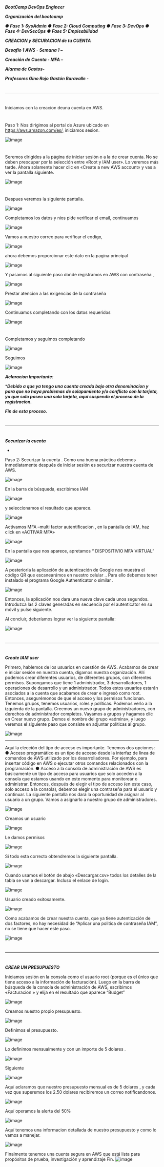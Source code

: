 

***BootCamp DevOps Engineer***


***Organización del bootcamp***

***● Fase 1: SysAdmin***
***● Fase 2: Cloud Computing***
***● Fase 3: DevOps***
***● Fase 4: DevSecOps***
***● Fase 5: Empleabilidad***


***CREACION y SECURACION de tu CUENTA***



***Desafío 1 AWS - Semana 1 –***

***Creación de Cuenta - MFA –***

***Alarma de Gastos-***

***Profesores Gino Rojo  Gastón Baravalle -***


#
#
#
-------------------
#
#
#




Iniciamos con la creacion deuna cuenta en AWS.


#
Paso 1: Nos dirigimos al portal de Azure ubicado en https://aws.amazon.com/es/,  iniciamos sesion.



![image](https://user-images.githubusercontent.com/105083569/167222906-21606f34-9bc3-4777-96c7-cf09e1c83672.png)


#
Seremos  dirigidos a la página de iniciar sesión o a la de crear cuenta.  No se deben  preocupar  por la selección entre «Root y IAM user».  Lo veremos más tarde. 
Ahora solamente  hacer clic en «Create a new AWS account» y vas a ver la pantalla siguiente.

![image](https://user-images.githubusercontent.com/105083569/167224315-551c4fff-f732-471d-9265-24b0ad2e9822.png)

 #
Despues veremos la siguiente pantalla. 
 
![image](https://user-images.githubusercontent.com/105083569/167224330-4ec9bbd4-fb20-4929-b479-9d2420487b53.png)

Completamos los datos y nios pide verificar el email, continuamos
 
![image](https://user-images.githubusercontent.com/105083569/167224365-2a15fb49-cc33-440b-9abb-cd9bcba0b1ed.png)

Vamos a nuestro correo para verificar el codigo, 
 
![image](https://user-images.githubusercontent.com/105083569/167224390-1cb9cfaa-c566-469f-abbb-4aa493d94ede.png)
 
ahora debemos proporcionar este dato en la pagina principal

![image](https://user-images.githubusercontent.com/105083569/167224407-bfc7d9c1-e97c-4532-ada9-f546cc4161cb.png)

Y pasamos al siguiente paso  donde registramos en AWS con contraseña , 

![image](https://user-images.githubusercontent.com/105083569/167224423-9c000ec2-622f-4e93-8f5f-c0fbaf102eb7.png)

Prestar atencion a las exigencias de la contraseña 

![image](https://user-images.githubusercontent.com/105083569/167224438-e4a7d391-5c12-4628-befe-27a5f2b33f8f.png)

Continuamos completando con los datos requeridos

![image](https://user-images.githubusercontent.com/105083569/167224455-98392ae1-2b17-4e5a-904b-7717416991ab.png)
#
Completamos y seguimos completando

![image](https://user-images.githubusercontent.com/105083569/167234990-e458c2f9-1e9d-4362-8f4f-646d06239050.png)

 
Seguimos 

![image](https://user-images.githubusercontent.com/105083569/167224491-f2171a40-4b21-437a-ab6e-ca66881c0e13.png)

***Aclaracion Importante:*** 

****Debido a que ya tengo una cuenta creada bajo otra denominacion y para que no haya problemas de solapamiento y/o  conflicto  con la tarjeta,   ya que solo poseo una sola tarjeta,  aquí suspendo el proceso de la registracion.*** 

***Fin de esta proceso.***

#
#
#
#
#
-------------------------
#
#
#
#
#




***Securizar la cuenta***

-

Paso 2:  Securizar la cuenta .  Como una buena práctica debemos  inmediatamente después de iniciar sesión es  securizar nuestra cuenta de AWS. 

![image](https://user-images.githubusercontent.com/105083569/167224571-bf25470a-4555-46e8-9bb9-2b700875c6bf.png)

En la barra de búsqueda, escribimos IAM 
 
![image](https://user-images.githubusercontent.com/105083569/167224584-6289611f-85ac-4c73-846d-adb2325e430b.png)

y seleccionamos el resultado que aparece.

![image](https://user-images.githubusercontent.com/105083569/167224601-43cc6643-a156-435e-a313-1e8d11502255.png)
 
Activamos MFA –multi factor autentificacion , en la pantalla de IAM, haz click en «ACTIVAR MFA» 

![image](https://user-images.githubusercontent.com/105083569/167224626-3f23bb82-c1e2-4a96-b0c5-2b790664af81.png)

En la pantalla que nos aparece, apretamos “ DISPOSITIVIO MFA VIRTUAL” 

![image](https://user-images.githubusercontent.com/105083569/167224644-0eb8463e-511f-417b-b3c4-5038e305c254.png)
 
A posteriorla  la aplicación de autenticación de Google nos muestra el código QR que escanearámos en nuestro celular ..
Para ello debemos tener instalado el programa Google Authenticator o similar .

![image](https://user-images.githubusercontent.com/105083569/167224659-7943a243-a5c9-4bf6-8fad-e4d5a7d43363.png)
 
Entonces, la aplicación nos dara una nueva clave cada unos segundos. Introduzca las 2
claves generadas en secuencia por el autenticator en su móvil y pulse siguiente.



Al concluir,  deberíamos  lograr ver la siguiente pantalla:

![image](https://user-images.githubusercontent.com/105083569/167224691-204be275-54bd-4507-8458-b10cfdb49613.png)

#
#
#
-------------
#
#
#
 
***Create IAM user***

Primero, hablemos de los usuarios en cuestión de AWS.
Acabamos de crear e iniciar sesión en nuestra cuenta, digamos nuestra organización. Allí podemos crear diferentes usuarios, de diferentes grupos, con diferentes permisos. 
Supongamos que tiene 1 administrador, 3 desarrolladores, 1 operaciones de desarrollo y un administrador. Todos estos usuarios estarán asociados a la cuenta que acabamos de crear e ingresó como root. Entonces, asegurémonos de que el acceso y los permisos funcionan. 
Tenemos grupos, tenemos usuarios, roles y políticas. Podemos verlo a la izquierda de la pantalla. Creemos un nuevo grupo de administradores, con derechos de administrador completos. 
Vayamos a grupos y hagamos clic en Crear nuevo grupo. Demos el nombre del grupo «admins», y luego veremos el siguiente paso que consiste en adjuntar políticas al grupo. 

![image](https://user-images.githubusercontent.com/105083569/167224738-21a776ba-7194-48b9-a2cf-bea9a7c78bc4.png)

---


Aquí la elección del tipo de acceso es importante. Tenemos dos opciones:
● Acceso programático es un tipo de acceso desde la interfaz de línea de comandos de AWS utilizado por los desarrolladores. Por ejemplo, para insertar código en AWS o ejecutar otros comandos relacionados con la programación.
● Acceso a la consola de administración de AWS es básicamente un tipo de acceso para usuarios que solo acceden a la consola que estamos usando en este momento para monitorear o administrar.
Entonces, después de elegir el tipo de acceso (en este caso, solo acceso a la consola), debemos elegir una contraseña para el usuario y continuar. La siguiente pantalla nos dará la oportunidad de asignar al usuario a un grupo. Vamos a asignarlo a nuestro grupo de administradores.

![image](https://user-images.githubusercontent.com/105083569/167224763-b2b8095c-8bf1-46e1-a964-b25a1dc8ea1b.png)




Creamos un usuario

![image](https://user-images.githubusercontent.com/105083569/167225448-9ef6cbcb-642a-499f-aa20-75819e5d64f6.png)
 
Le damos permisos

![image](https://user-images.githubusercontent.com/105083569/167225464-9b3b7607-742c-4814-9c2f-4b721b80a01a.png)

Si todo esta correcto obtendremos la siguiente pantalla.

![image](https://user-images.githubusercontent.com/105083569/167225480-daab7d48-cc5a-46f0-8f7d-3d5139448b6b.png)

Cuando usamos el botón de abajo «Descargar.csv» todos los detalles de la tabla se van a descargar. Incluso el enlace de login.

![image](https://user-images.githubusercontent.com/105083569/167225502-6f0db255-5a90-43fe-ac65-32da663a8ea1.png)

Usuario creado exitosamente.
 
![image](https://user-images.githubusercontent.com/105083569/167225511-05b3c546-4c05-428c-b919-1c728fa28c56.png)

Como acabamos de crear nuestra cuenta, que ya tiene autenticación de dos factores, no hay necesidad de “Aplicar una politica de contraseña IAM”,  no se tiene que hacer este paso.

![image](https://user-images.githubusercontent.com/105083569/167225528-93d0a08f-4dad-40f6-a7d7-dc3e192061bc.png)

 
 
 
 
 
 
#
#
#
#
#
#
 -------------------
#
#
#
#
#

***CREAR UN PRESUPUESTO*** 

Iniciamos sesión en la consola como el usuario root (porque es el único que tiene acceso a la información de facturación). Luego en la barra de búsqueda de la consola de administración de AWS, escribimos «Facturacion » y elija en el resultado que aparece “Budget”

![image](https://user-images.githubusercontent.com/105083569/167225558-3c171f4b-4266-4677-8fde-ecd3ca4ce839.png)
 
Creamos nuestro propio presupuesto.

![image](https://user-images.githubusercontent.com/105083569/167225576-1a43af1c-111d-4717-a1f0-d1044edabd42.png)

Definimos el presupuesto.

![image](https://user-images.githubusercontent.com/105083569/167225594-af8e4d6a-9ed0-482b-9723-838a3e233fb6.png)


Lo definimos mensualmente y con un importe de 5 dolares .

![image](https://user-images.githubusercontent.com/105083569/167225604-a1062bd9-bf60-4d79-8bca-d9f0fa9fa3f8.png)
 
Siguiente

![image](https://user-images.githubusercontent.com/105083569/167225621-ee350839-fe7e-44d3-8920-160777b213fa.png)


Aquí aclaramos que nuestro presupuesto mensual es de 5 dolares , y cada vez que superemos los 2.50 dolares recibiremos un correo notificandonos.
 
 ![image](https://user-images.githubusercontent.com/105083569/167225635-2d154411-2b26-44b5-af28-49c4bb727565.png)
 
Aquí operamos la alerta del 50% 

![image](https://user-images.githubusercontent.com/105083569/167225651-77b7e1bd-1fda-4898-a4af-ed9e984b5dae.png)

Aquí tenemos una informacion detallada de nuestro presupuesto y como lo vamos a manejar.
 
![image](https://user-images.githubusercontent.com/105083569/167225663-20a65622-ed37-4b98-b588-656fa73d0839.png)



Finalmente tenemos una cuenta segura en AWS que está lista para  propósitos de prueba, investigación y aprendizaje
Fin.
![image](https://user-images.githubusercontent.com/105083569/167225676-68e716d8-f863-4c62-b2c7-f88694607b22.png)













